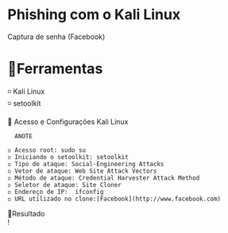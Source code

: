 # Phishing com o Kali Linux
Captura de senha (Facebook)

# 📍Ferramentas
◽ Kali Linux <br>
◽ setoolkit

📍 Acesso e Configurações Kali Linux
```
  ANOTE 

◽ Acesso root: sudo su
◽ Iniciando o setoolkit: setoolkit
◽ Tipo de ataque: Social-Engineering Attacks
◽ Vetor de ataque: Web Site Attack Vectors
◽ Método de ataque: Credential Harvester Attack Method 
◽ Seletor de ataque: Site Cloner
◽ Endereço de IP:  ifconfig
◽ URL utilizado no clone:[Facebook](http://www.facebook.com)
```
📌Resultado <br>
! 
